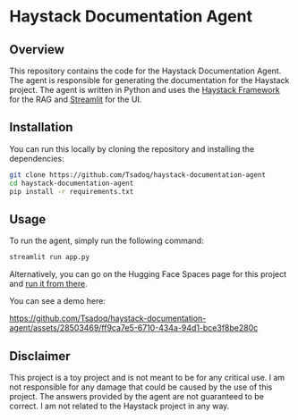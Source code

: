 # Haystack Documentation Agent

## Overview

This repository contains the code for the Haystack Documentation Agent. The agent is responsible for generating the 
documentation for the Haystack project. The agent is written in Python and uses the 
[Haystack Framework](https://haystack.deepset.ai/) for the RAG and [Streamlit](https://streamlit.io/) for the UI.

## Installation

You can run this locally by cloning the repository and installing the dependencies:

```bash
git clone https://github.com/Tsadoq/haystack-documentation-agent
cd haystack-documentation-agent
pip install -r requirements.txt
```

## Usage

To run the agent, simply run the following command:

```bash
streamlit run app.py
```

Alternatively, you can go on the Hugging Face Spaces page for this project and [run it from there](https://huggingface.co/spaces/tsadoq/unofficial-haystack-documentation-agent).

You can see a demo here:



https://github.com/Tsadoq/haystack-documentation-agent/assets/28503469/ff9ca7e5-6710-434a-94d1-bce3f8be280c



## Disclaimer

This project is a toy project and is not meant to be for any critical use. I am not responsible for any damage that
could be caused by the use of this project. The answers provided by the agent are not guaranteed to be correct. I am 
not related to the Haystack project in any way.
